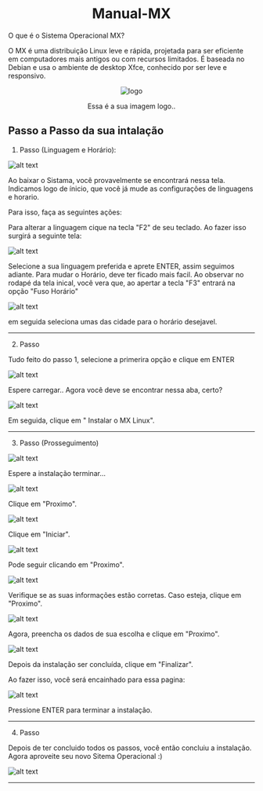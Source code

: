<div align="center">

# Manual-MX

</div>

O que é o Sistema Operacional MX?


O MX é uma distribuição Linux leve e rápida, projetada para ser eficiente em computadores mais antigos ou com recursos limitados. É baseada no Debian e usa o ambiente de desktop Xfce, conhecido por ser leve e responsivo.

<div align="center">

![logo](Imagens/image.png)

Essa é a sua imagem logo..

</div>




## Passo a Passo da sua intalação

1. Passo (Linguagem e Horário):

![alt text](Imagens/image-1.png)
 
 
 Ao baixar o Sistama, você provavelmente se encontrará nessa tela. Indicamos logo de ínicio, que você já mude as configurações de linguagens e horario. 
 
 Para isso, faça as seguintes ações:

Para alterar a linguagem cique na tecla "F2" de seu teclado. Ao fazer isso surgirá a seguinte tela:

![alt text](Imagens/image-2.png)

Selecione a sua linguagem preferida e aprete ENTER, assim seguimos adiante. Para mudar o Horário, deve ter ficado mais facil. Ao observar no rodapé da tela inical, você vera que, ao apertar a tecla "F3" entrará na opção "Fuso Horário"

![alt text](Imagens/image-3.png)

em seguida seleciona umas das cidade para o horário desejavel.

---

2. Passo

Tudo feito do passo 1, selecione a primerira opção e clique em ENTER

![alt text](Imagens/image-4.png)
 
 Espere carregar.. Agora você deve se encontrar nessa aba, certo?

![alt text](Imagens/image-5.png)

 Em seguida, clique em " Instalar o MX Linux".

 ---

 3. Passo (Prosseguimento)

 ![alt text](Imagens/image-6.png)

 Espere a instalação terminar...
 
![alt text](Imagens/image-7.png)

Clique em "Proximo".

![alt text](Imagens/image-8.png)

Clique em "Iniciar".

![alt text](Imagens/image-9.png)

Pode seguir clicando em "Proximo".

![alt text](Imagens/image-10.png)

Verifique se as suas informações estão corretas. Caso esteja, clique em "Proximo".

![alt text](Imagens/image-11.png)

Agora, preencha os dados de sua escolha  e clique em "Proximo".

![alt text](Imagens/image-12.png)

Depois da instalação ser concluída, clique em "Finalizar".

Ao fazer isso, você será encainhado para essa pagina:

![alt text](Imagens/image-13.png)

Pressione ENTER para terminar a instalação.

---

4. Passo

Depois de ter concluido todos os passos, você então concluiu a instalação. Agora aproveite seu novo Sitema Operacional :)

![alt text](Imagens/image-14.png)

---

